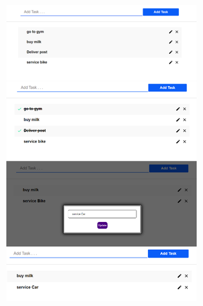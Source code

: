 <img src="./pic.png">
<img src="./Completed.png">
<img src="./Update.png">
<img src="./Updated.png">